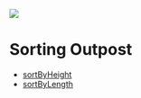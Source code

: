 <a href="https://www.instagram.com/9_Tay"><img src="https://img.shields.io/badge/instagram-%23E4415F?style=flat&logo=instagram&logoColor=white"/></a>
# Sorting Outpost

* [sortByHeight](https://github.com/Al-Taie/CodeSignal/tree/main/The%20Core/Sorting%20Outpost/sortByHeight)
* [sortByLength](https://github.com/Al-Taie/CodeSignal/tree/main/The%20Core/Sorting%20Outpost/sortByLength)